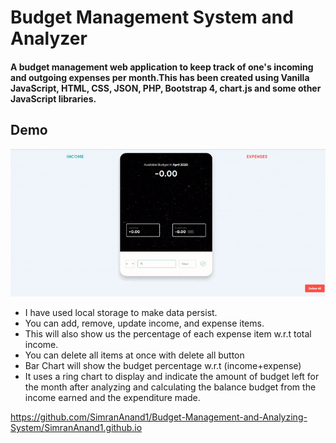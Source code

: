 # Budget Management System and Analyzer

#### A budget management web application to keep track of one's incoming and outgoing expenses per month.This has been created using Vanilla JavaScript, HTML, CSS, JSON, PHP, Bootstrap 4, chart.js and some other JavaScript libraries.

## Demo

<div align='center'>
	<img src='appdemo.gif' />
</div>
 
- I have used local storage to make data persist.
- You can add, remove, update income, and expense items.
- This will also show us the percentage of each expense item w.r.t total 
income.
- You can delete all items at once with delete all button
- Bar Chart will show the budget percentage w.r.t (income+expense)
- It uses a ring chart to display and indicate the amount of budget left for the month after analyzing and calculating the balance budget
 from the income earned and the expenditure made.

https://github.com/SimranAnand1/Budget-Management-and-Analyzing-System/SimranAnand1.github.io
